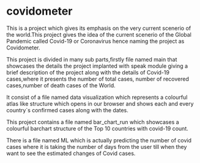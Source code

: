 # covidometer

This is a project which gives its emphasis on the very current scenerio of the world.This project gives the idea of the current scenerio 
of the Global Pandemic called Covid-19 or Coronavirus hence naming the project as Covidometer.

This project is divided in many sub parts,firstly file named main that showcases the details the project implanted with speak module giving
a brief description of the project along with the details of Covid-19 cases,where it presents the number of total cases,
number of recovered cases,number of death cases of the World.

It consist of a file named data visualization which represents a colourful atlas like structure which opens in our browser and shows 
each and every country`s confirmed cases along with the dates.

This project contains a file named bar_chart_run which showcases a colourful barchart structure of the Top 10 countries with covid-19 count.

There is a file named ML which is actually predicting the number of covid cases where it is taking the number of days from the user till
when they want to see the estimated changes of Covid cases.
 
 
